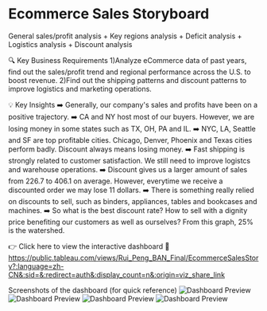 # Ecommerce Sales Storyboard
General sales/profit analysis + Key regions analysis + Deficit analysis + Logistics analysis + Discount analysis

🔍 Key Business Requirements
1)Analyze eCommerce data of past years, find out the sales/profit trend and regional performance across the U.S. to boost revenue. 
2)Find out the shipping patterns and discount patterns to improve logistics and marketing operations.

💡 Key Insights
➡️ Generally, our company's sales and profits have been on a positive trajectory.
➡️ CA and NY host most of our buyers. However, we are losing money in some states such as TX, OH, PA and IL.
➡️ NYC, LA, Seattle and SF are top profitable cities. Chicago, Denver, Phoenix and Texas cities perform badly. Discount always means losing money.
➡️ Fast shipping is strongly related to customer satisfaction. We still need to improve logistcs and warehouse operations.
➡️ Discount gives us a larger amount of sales from 226.7 to 406.1 on average. However, everytime we receive a discounted order we may lose 11 dollars.
➡️ There is something really relied on discounts to sell, such as binders, appliances, tables and bookcases and machines.
➡️ So what is the best discount rate? How to sell with a dignity price benefiting our customers as well as ourselves? From this graph, 25% is the watershed.

👉 Click here to view the interactive dashboard
📎 https://public.tableau.com/views/Rui_Peng_BAN_Final/EcommerceSalesStory?:language=zh-CN&:sid=&:redirect=auth&:display_count=n&:origin=viz_share_link

Screenshots of the dashboard (for quick reference)
![Dashboard Preview](./dashboard/01.jpg)
![Dashboard Preview](./dashboard/02.jpg)
![Dashboard Preview](./dashboard/03.jpg)
![Dashboard Preview](./dashboard/04.jpg)

